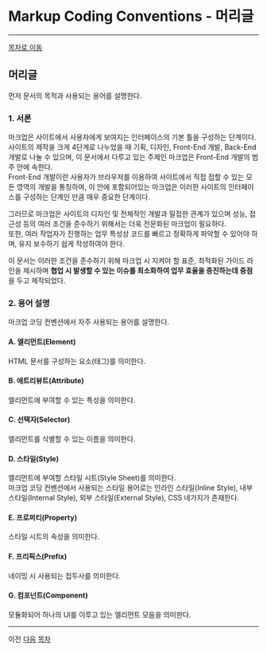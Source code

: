 Markup Coding Conventions - 머리글
===

---

<a href="http://overtimeman.tistory.com/entry/Markup-Coding-Conventions#article">목차로 이동</a>

머리글
---

먼저 문서의 목적과 사용되는 용어를 설명한다.

### 1. 서론

마크업은 사이트에서 사용자에게 보여지는 인터페이스의 기본 틀을 구성하는 단계이다.  
사이트의 제작을 크게 4단계로 나누었을 때 기획, 디자인, Front-End 개발, Back-End 개발로 나눌 수 있으며, 이 문서에서 다루고 있는 주제인 마크업은 Front-End 개발의 범주 안에 속한다.  
Front-End 개발이란 사용자가 브라우저를 이용하여 사이트에서 직접 접할 수 있는 모든 영역의 개발을 통칭하며, 이 안에 포함되어있는 마크업은 이러한 사이트의 인터페이스를 구성하는 단계인 만큼 매우 중요한 단계이다.  
  
그러므로 마크업은 사이트의 디자인 및 전체적인 개발과 밀접한 관계가 있으며 성능, 접근성 등의 여러 조건을 준수하기 위해서는 더욱 전문화된 마크업이 필요하다.  
또한, 여러 작업자가 진행하는 업무 특성상 코드를 빠르고 정확하게 파악할 수 있어야 하며, 유지 보수하기 쉽게 작성하여야 한다.  
  
이 문서는 이러한 조건을 준수하기 위해 마크업 시 지켜야 할 표준, 최적화된 가이드 라인을 제시하며 **협업 시 발생할 수 있는 이슈를 최소화하여 업무 효율을 증진하는데 중점**을 두고 제작되었다.

### 2. 용어 설명

마크업 코딩 컨벤션에서 자주 사용되는 용어를 설명한다.

#### A. 엘리먼트(Element)

HTML 문서를 구성하는 요소(태그)를 의미한다.

#### B. 애트리뷰트(Attribute)

엘리먼트에 부여할 수 있는 특성을 의미한다.

#### C. 선택자(Selector)

엘리먼트를 식별할 수 있는 이름을 의미한다.

#### D. 스타일(Style)

엘리먼트에 부여할 스타일 시트(Style Sheet)를 의미한다.  
마크업 코딩 컨벤션에서 사용되는 스타일 용어로는 인라인 스타일(Inline Style), 내부 스타일(Internal Style), 외부 스타일(External Style), CSS 네가지가 존재한다.

#### E. 프로퍼티(Property)

스타일 시트의 속성을 의미한다.

#### F. 프리픽스(Prefix)

네이밍 시 사용되는 접두사를 의미한다.

#### G. 컴포넌트(Component)

모듈화되어 하나의 UI를 이루고 있는 엘리먼트 모음을 의미한다.

---

이전 <a href="http://overtimeman.tistory.com/entry/Markup-Coding-Conventions-Chapter1#article">다음</a> <a href="http://overtimeman.tistory.com/entry/Markup-Coding-Conventions#article">목차</a>
